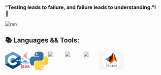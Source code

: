 ### "Testing leads to failure, and failure leads to understanding."! 👋
![run](https://media0.giphy.com/media/WfwzZpfH8Ejra/giphy.gif)

## 📚 Languages && Tools:

<img align="left" src="https://github.com/Alaamimi/Alaamimi/blob/main/Src/1200px-ISO_C%2B%2B_Logo.svg.png" width="50" />   
<img align="left" src="https://github.com/Alaamimi/Alaamimi/blob/main/Src/1200px-Java_Logo.svg.png" width="30" />   
<img align="left" src="https://github.com/Alaamimi/Alaamimi/blob/main/Src/768px-Python-logo-notext.svg.png" width="60" />
<img align="left" Src="https://seeklogo.com/images/C/c-programming-language-logo-9B32D017B1-seeklogo.com.png" width="55"/>
<img align="left" src="https://i.pinimg.com/originals/8c/b1/8c/8cb18c72082d13eb581cf6d452e8e266.png" width="60" />
<img align="left" src="https://bashlogo.com/img/symbol/jpg/full_colored_dark.jpg" width="50" />
<img align="left" src="https://github.com/Alaamimi/Alaamimi/blob/main/Src/kisspng-matlab-simulink-signal-processing-programming-lang-cube-island-online-survival-3d-5b3b394d2f1946.2068935715306079491929.jpg" width="80"/>
<!--
**Alaamimi/Alaamimi** is a ✨ _special_ ✨ repository because its `README.md` (this file) appears on your GitHub profile.


